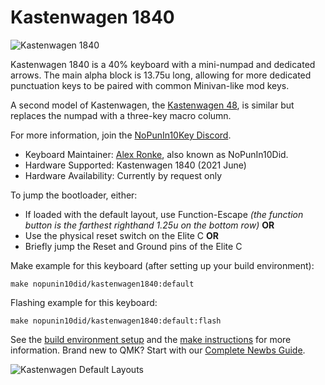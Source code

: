 # Kastenwagen 1840

![Kastenwagen 1840](https://diplomacyvariants.files.wordpress.com/2022/01/late-harvest-on-kastenwagen.png)

Kastenwagen 1840 is a 40% keyboard with a mini-numpad and dedicated arrows.  The main alpha block is 13.75u long, allowing for more dedicated punctuation keys to be paired with common Minivan-like mod keys.

A second model of Kastenwagen, the [Kastenwagen 48](https://github.com/qmk/qmk_firmware/tree/master/keyboards/nopunin10did/kastenwagen48), is similar but replaces the numpad with a three-key macro column.

For more information, join the [NoPunIn10Key Discord](https://discord.gg/sku2Y6w).

* Keyboard Maintainer: [Alex Ronke](diplomacyvariants.wordpress.com), also known as NoPunIn10Did.
* Hardware Supported: Kastenwagen 1840 (2021 June)
* Hardware Availability: Currently by request only

To jump the bootloader, either:
* If loaded with the default layout, use Function-Escape *(the function button is the farthest righthand 1.25u on the bottom row)* **OR**
* Use the physical reset switch on the Elite C **OR**
* Briefly jump the Reset and Ground pins of the Elite C

Make example for this keyboard (after setting up your build environment):

    make nopunin10did/kastenwagen1840:default
    
Flashing example for this keyboard:

    make nopunin10did/kastenwagen1840:default:flash

See the [build environment setup](https://docs.qmk.fm/#/getting_started_build_tools) and the [make instructions](https://docs.qmk.fm/#/getting_started_make_guide) for more information. Brand new to QMK? Start with our [Complete Newbs Guide](https://docs.qmk.fm/#/newbs).

![Kastenwagen Default Layouts](https://diplomacyvariants.files.wordpress.com/2022/01/kastenwagen-default-layouts.png)
